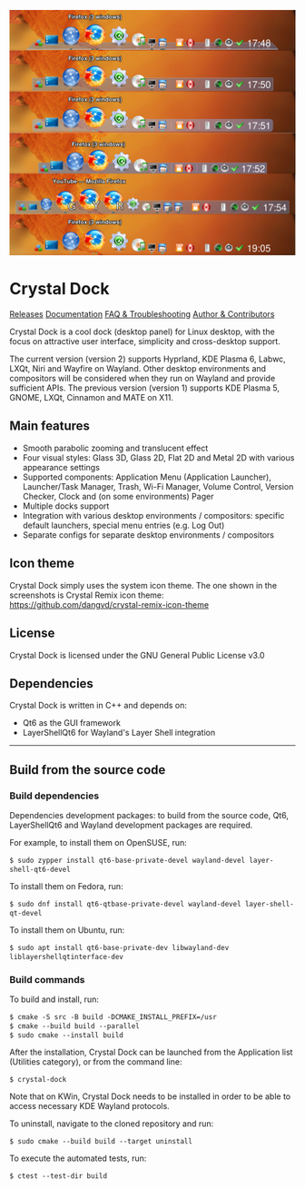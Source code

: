 ![Crystal Dock](https://github.com/dangvd/crystal-dock/raw/main/images/crystal-dock.jpg)

# Crystal Dock

[Releases](https://github.com/dangvd/crystal-dock/releases)
[Documentation](https://github.com/dangvd/crystal-dock/wiki/Documentation)
[FAQ & Troubleshooting](https://github.com/dangvd/crystal-dock/wiki/FAQ-&-Troubleshooting)
[Author & Contributors](https://github.com/dangvd/crystal-dock/wiki/Author-&-Contributors)

Crystal Dock is a cool dock (desktop panel) for Linux desktop, with the focus on attractive user interface, simplicity and cross-desktop support.

The current version (version 2) supports Hyprland, KDE Plasma 6, Labwc, LXQt, Niri and Wayfire on Wayland. Other desktop environments and compositors will be considered when they run on Wayland and provide sufficient APIs. The previous version (version 1) supports KDE Plasma 5, GNOME, LXQt, Cinnamon and MATE on X11.

## Main features

- Smooth parabolic zooming and translucent effect
- Four visual styles: Glass 3D, Glass 2D, Flat 2D and Metal 2D with various appearance settings
- Supported components: Application Menu (Application Launcher), Launcher/Task Manager, Trash, Wi-Fi Manager, Volume Control, Version Checker, Clock and (on some environments) Pager
- Multiple docks support
- Integration with various desktop environments / compositors: specific default launchers, special menu entries (e.g. Log Out)
- Separate configs for separate desktop environments / compositors

## Icon theme

Crystal Dock simply uses the system icon theme.
The one shown in the screenshots is Crystal Remix icon theme: https://github.com/dangvd/crystal-remix-icon-theme

## License

Crystal Dock is licensed under the GNU General Public License v3.0

## Dependencies

Crystal Dock is written in C++ and depends on:
- Qt6 as the GUI framework
- LayerShellQt6 for Wayland's Layer Shell integration

---

## Build from the source code

### Build dependencies

Dependencies development packages: to build from the source code, Qt6, LayerShellQt6 and Wayland development packages are required.

For example, to install them on OpenSUSE, run:

```
$ sudo zypper install qt6-base-private-devel wayland-devel layer-shell-qt6-devel
```

To install them on Fedora, run:

```
$ sudo dnf install qt6-qtbase-private-devel wayland-devel layer-shell-qt-devel
```

To install them on Ubuntu, run:

```
$ sudo apt install qt6-base-private-dev libwayland-dev liblayershellqtinterface-dev
```

### Build commands

To build and install, run:

```
$ cmake -S src -B build -DCMAKE_INSTALL_PREFIX=/usr
$ cmake --build build --parallel
$ sudo cmake --install build
```

After the installation, Crystal Dock can be launched from the Application list (Utilities category), or from the command line:
```
$ crystal-dock
```

Note that on KWin, Crystal Dock needs to be installed in order to be able to access necessary KDE Wayland protocols.

To uninstall, navigate to the cloned repository and run:

```
$ sudo cmake --build build --target uninstall
```

To execute the automated tests, run:
```
$ ctest --test-dir build
```
